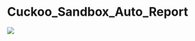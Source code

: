 # Cuckoo_Sandbox_Auto_Report
![](https://user-images.githubusercontent.com/50067697/178905264-0e466a9a-be32-4698-a6c7-94eb55119a05.gif)
